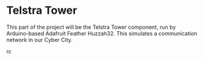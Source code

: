 # Telstra Tower

This part of the project will be the Telstra Tower component, run by Arduino-based Adafruit Feather Huzzah32. This simulates a communication network in our Cyber City.

rc